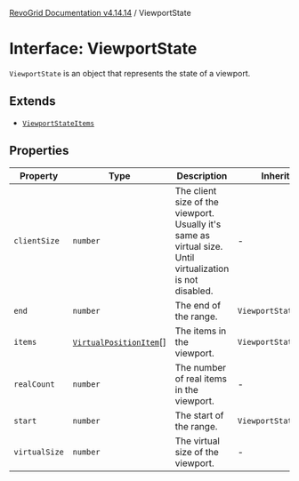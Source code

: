[RevoGrid Documentation v4.14.14](README.md) / ViewportState

# Interface: ViewportState

`ViewportState` is an object that represents the state of a viewport.

## Extends

- [`ViewportStateItems`](TypeAlias.ViewportStateItems.md)

## Properties

| Property | Type | Description | Inherited from | Defined in |
| ------ | ------ | ------ | ------ | ------ |
| `clientSize` | `number` | The client size of the viewport. Usually it's same as virtual size. Until virtualization is not disabled. | - | [src/types/interfaces.ts:565](https://github.com/revolist/revogrid/blob/fdfe81f10fb07db00151f14190ac038aded766a8/src/types/interfaces.ts#L565) |
| `end` | `number` | The end of the range. | `ViewportStateItems.end` | [src/types/interfaces.ts:533](https://github.com/revolist/revogrid/blob/fdfe81f10fb07db00151f14190ac038aded766a8/src/types/interfaces.ts#L533) |
| `items` | [`VirtualPositionItem`](Interface.VirtualPositionItem.md)[] | The items in the viewport. | `ViewportStateItems.items` | [src/types/interfaces.ts:544](https://github.com/revolist/revogrid/blob/fdfe81f10fb07db00151f14190ac038aded766a8/src/types/interfaces.ts#L544) |
| `realCount` | `number` | The number of real items in the viewport. | - | [src/types/interfaces.ts:554](https://github.com/revolist/revogrid/blob/fdfe81f10fb07db00151f14190ac038aded766a8/src/types/interfaces.ts#L554) |
| `start` | `number` | The start of the range. | `ViewportStateItems.start` | [src/types/interfaces.ts:529](https://github.com/revolist/revogrid/blob/fdfe81f10fb07db00151f14190ac038aded766a8/src/types/interfaces.ts#L529) |
| `virtualSize` | `number` | The virtual size of the viewport. | - | [src/types/interfaces.ts:558](https://github.com/revolist/revogrid/blob/fdfe81f10fb07db00151f14190ac038aded766a8/src/types/interfaces.ts#L558) |
